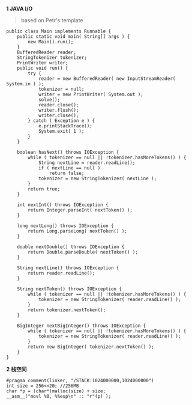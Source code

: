 **1 JAVA I/O**
>based on Petr's template

	public class Main implements Runnable {
		public static void main( String[] args ) {
			new Main().run();
		}
		BufferedReader reader;
		StringTokenizer tokenizer;
		PrintWriter writer;
		public void run() {
			try {
				reader = new BufferedReader( new InputStreamReader( System.in ) );
				tokenizer = null;
				writer = new PrintWriter( System.out );
				solve();
				reader.close();
				writer.flush();
				writer.close();
			} catch ( Exception e ) {
				e.printStackTrace();
				System.exit( 1 );
			}
		}
		
		boolean hasNext() throws IOException {
			while ( tokenizer == null || !tokenizer.hasMoreTokens() ) {
				String nextLine = reader.readLine();
				if ( nextLine == null )
					return false;
				tokenizer = new StringTokenizer( nextLine );
			}
			return true;
		}
		
		int nextInt() throws IOException {
			return Integer.parseInt( nextToken() );
		}
		
		long nextLong() throws IOException {
			return Long.parseLong( nextToken() );
		}
		
		double nextDouble() throws IOException {
			return Double.parseDouble( nextToken() );
		}
		
		String nextLine() throws IOException {
			return reader.readLine();
		}
		
		String nextToken() throws IOException {
			while ( tokenizer == null || !tokenizer.hasMoreTokens() ) {
				tokenizer = new StringTokenizer( reader.readLine() );
			}
			return tokenizer.nextToken();
		}
		
		BigInteger nextBigInteger() throws IOException {
			while ( tokenizer == null || !tokenizer.hasMoreTokens() ) {
				tokenizer = new StringTokenizer( reader.readLine() );
			}
			return new BigInteger( tokenizer.nextToken() );
		}
	}

**2 栈空间**

	#pragma comment(linker, "/STACK:1024000000,1024000000")
    int size = 256<<20;	//256MB
    char *p = (char*)malloc(size) + size;
    __asm__("movl %0, %%esp\n" :: "r"(p) );
